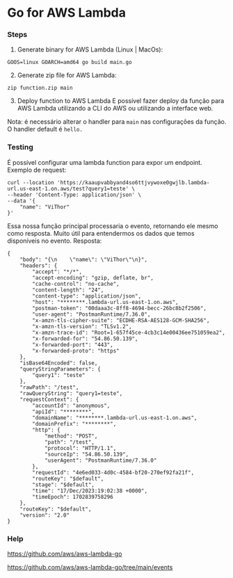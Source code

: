 # Go for AWS Lambda

### Steps

01. Generate binary for AWS Lambda (Linux | MacOs):
```
GOOS=linux GOARCH=amd64 go build main.go
```

02. Generate zip file for AWS Lambda:
```
zip function.zip main
```

03. Deploy function to AWS Lambda
E possível fazer deploy da função para AWS Lambda utilizando a CLI do AWS ou utilizando a interface web.

Nota: é necessário alterar o handler para `main` nas configurações da função. O handler default é `hello.`

### Testing

É possível configurar uma lambda function para expor um endpoint.  
Exemplo de request:
```
curl --location 'https://kaaupvabbyand4so6ttjvywoxe0gwjlb.lambda-url.us-east-1.on.aws/test?query1=teste' \
--header 'Content-Type: application/json' \
--data '{
    "name": "ViThor"
}'
```

Essa nossa função principal processaria o evento, retornando ele mesmo como resposta. Muito útil para entendermos os dados que temos disponíveis no evento.
Resposta:
```
{
    "body": "{\n    \"name\": \"ViThor\"\n}",
    "headers": {
        "accept": "*/*",
        "accept-encoding": "gzip, deflate, br",
        "cache-control": "no-cache",
        "content-length": "24",
        "content-type": "application/json",
        "host": "********.lambda-url.us-east-1.on.aws",
        "postman-token": "00daaa3c-8ff8-4694-becc-26bc8b2f2506",
        "user-agent": "PostmanRuntime/7.36.0",
        "x-amzn-tls-cipher-suite": "ECDHE-RSA-AES128-GCM-SHA256",
        "x-amzn-tls-version": "TLSv1.2",
        "x-amzn-trace-id": "Root=1-657f45ce-4cb3c14e00436ee751059ea2",
        "x-forwarded-for": "54.86.50.139",
        "x-forwarded-port": "443",
        "x-forwarded-proto": "https"
    },
    "isBase64Encoded": false,
    "queryStringParameters": {
        "query1": "teste"
    },
    "rawPath": "/test",
    "rawQueryString": "query1=teste",
    "requestContext": {
        "accountId": "anonymous",
        "apiId": "********",
        "domainName": "********.lambda-url.us-east-1.on.aws",
        "domainPrefix": "********",
        "http": {
            "method": "POST",
            "path": "/test",
            "protocol": "HTTP/1.1",
            "sourceIp": "54.86.50.139",
            "userAgent": "PostmanRuntime/7.36.0"
        },
        "requestId": "4e6ed033-4d0c-4584-bf20-270ef92fa21f",
        "routeKey": "$default",
        "stage": "$default",
        "time": "17/Dec/2023:19:02:38 +0000",
        "timeEpoch": 1702839758296
    },
    "routeKey": "$default",
    "version": "2.0"
}
```

### Help

https://github.com/aws/aws-lambda-go

https://github.com/aws/aws-lambda-go/tree/main/events